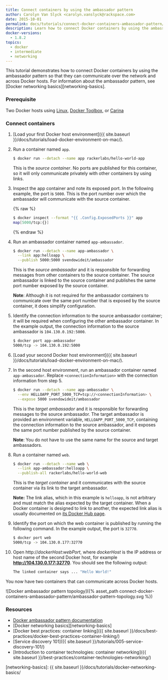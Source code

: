 ```yaml
---
title: Connect containers by using the ambassador pattern
author: Carolyn Van Slyck <carolyn.vanslyck@rackspace.com>
date: 2015-10-01
permalink: docs/tutorials/connect-docker-containers-ambassador-pattern/
description: Learn how to connect Docker containers by using the ambassador pattern so that they can communicate with each other over the network and across Docker hosts
docker-versions:
  - 1.8.2
topics:
  - docker
  - intermediate
  - networking
---
```


This tutorial demonstrates how to connect Docker containers by using the ambassador pattern
so that they can communicate over the network and across Docker hosts. For information about
the ambassador pattern, see [Docker networking basics][networking-basics].

### Prerequisite

Two Docker hosts using [Linux][docker-linux], [Docker Toolbox][docker-toolbox], or [Carina][carina]

[docker-linux]: http://docs.docker.com/linux/step_one/
[docker-toolbox]: https://www.docker.com/toolbox
[carina]: http://app.getcarina.com.rackspacecloud.com/

### Connect containers

1. [Load your first Docker host environment]({{ site.baseurl }}/docs/tutorials/load-docker-environment-on-mac/).

2. Run a container named `app`.

    ```bash
    $ docker run --detach --name app rackerlabs/hello-world-app
    ```

    This is the _source container_. No ports are published for this container,
    so it will only communicate privately with other containers by using links.

3. Inspect the app container and note its exposed port. In the following example, the
    port is `5000`. This is the port number over which the ambassador will
    communicate with the source container.

    {% raw %}
    ```bash
    $ docker inspect --format "{{ .Config.ExposedPorts }}" app
    map[5000/tcp:{}]
    ```
    {% endraw %}

4. Run an ambassador container named `app-ambassador`.

    ```bash
    $ docker run --detach --name app-ambassador \
      --link app:helloapp \
      --publish 5000:5000 svendowideit/ambassador
    ```

    This is the _source ambassador_ and it is responsible for forwarding messages
    from other containers to the source container. The source ambassador is linked
    to the source container and publishes the same port number exposed by the source container.

    **Note**: Although it is not required for the ambassador containers to communicate over the same port
    number that is exposed by the source container, it does simplify configuration.

5. Identify the connection information to the source ambassador container; it will be required
    when configuring the other ambassador container. In the example output,
    the connection information to the source ambassador is `104.130.0.192:5000`.

    ```bash
    $ docker port app-ambassador
    5000/tcp -> 104.130.0.192:5000
    ```

6. [Load your second Docker host environment]({{ site.baseurl }}/docs/tutorials/load-docker-environment-on-mac/).

7. In the second host environment, run an ambassador container named `app-ambassador`. Replace `<connectionInformation>` with
    the connection information from step 5.

    ```bash
    $ docker run --detach --name app-ambassador \
      --env HELLOAPP_PORT_5000_TCP=tcp://<connectionInformation> \
      --expose 5000 svendowideit/ambassador
    ```

    This is the _target ambassador_ and it is responsible for forwarding messages
    to the source ambassador. The target ambassador is provided an environment variable,
    `HELLOAPP_PORT_5000_TCP`, containing the connection information to the source ambassador,
    and it exposes the same port number published by the source container.

    **Note**: You do not have to use the same name for the source and target ambassadors.

8. Run a container named `web`.

    ```bash
    $ docker run --detach --name web \
      --link app-ambassador:helloapp \
      --publish-all rackerlabs/hello-world-web
    ```

    This is the _target container_ and it communicates with the source container
    via its link to the target ambassador.

    **Note:** The link alias, which in this example is `helloapp`, is not arbitrary and must match the alias expected by the target
    container. When a Docker container is designed to link to another, the expected
    link alias is usually documented on [its Docker Hub page](https://hub.docker.com/r/rackerlabs/hello-world-web/).

9. Identify the port on which the web container is published by running the following command.
    In the example output, the port is `32770`.

    ```bash
    $ docker port web
    5000/tcp -> 104.130.0.177:32770
    ```

10. Open http://_dockerHost_:_webPort_, where _dockerHost_ is the IP address or host name of the second Docker host,
    for example **http://104.130.0.177:32770**. You should see the following output:

    ```bash
    The linked container says ... "Hello World!"
    ```

You now have two containers that can communicate across Docker hosts.

![Docker ambassador pattern topology]({% asset_path connect-docker-containers-ambassador-pattern/ambassador-pattern-topology.svg %})

### Resources

* [Docker ambassador pattern documentation](https://docs.docker.com/articles/ambassador_pattern_linking/)
* [Docker networking basics][networking-basics]
* [Docker best practices: container linking]({{ site.baseurl }}/docs/best-practices/docker-best-practices-container-linking/)
* [Service discovery 101]({{ site.baseurl }}/tutorials/005-service-discovery-101/)
* [Introduction to container technologies: container networking]({{ site.baseurl }}/best-practices/container-technologies-networking/)

[networking-basics]: {{ site.baseurl }}/docs/tutorials/docker-networking-basics/
